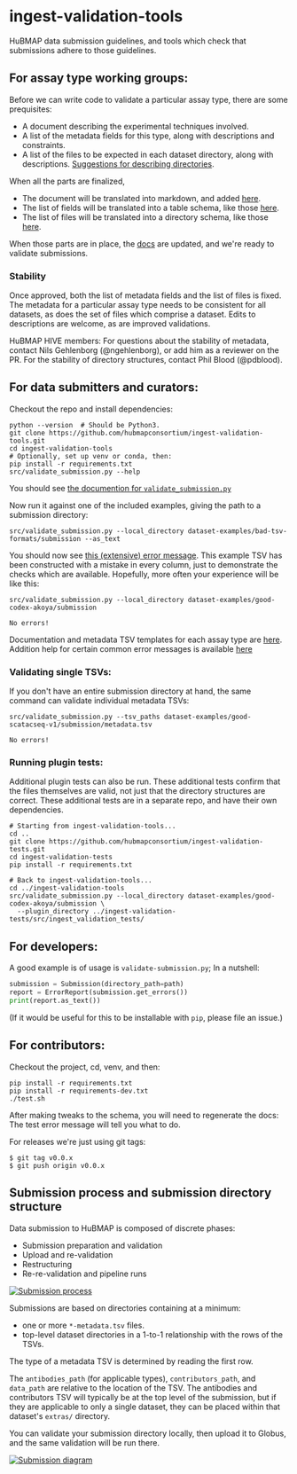 # ingest-validation-tools
HuBMAP data submission guidelines,
and tools which check that submissions adhere to those guidelines.

## For assay type working groups:

Before we can write code to validate a particular assay type, there are some prequisites:
- A document describing the experimental techniques involved.
- A list of the metadata fields for this type, along with descriptions and constraints.
- A list of the files to be expected in each dataset directory, along with descriptions.
  [Suggestions for describing directories](HOWTO-describe-directories.md).

When all the parts are finalized,
- The document will be translated into markdown, and added [here](https://github.com/hubmapconsortium/portal-docs/tree/master/assays).
- The list of fields will be translated into a table schema, like those [here](src/ingest_validation_tools/table-schemas).
- The list of files will be translated into a directory schema, like those [here](src/ingest_validation_tools/directory-schemas).

When those parts are in place, the [docs](docs/) are updated, and we're ready to validate submissions.

### Stability

Once approved, both the list of metadata fields and the list of files is fixed.
The metadata for a particular assay type needs to be consistent for all datasets,
as does the set of files which comprise a dataset.
Edits to descriptions are welcome, as are improved validations.

HuBMAP HIVE members: For questions about the stability of metadata,
contact Nils Gehlenborg (@ngehlenborg), or add him as a reviewer on the PR.
For the stability of directory structures,
contact Phil Blood (@pdblood).

## For data submitters and curators:

Checkout the repo and install dependencies:
```
python --version  # Should be Python3.
git clone https://github.com/hubmapconsortium/ingest-validation-tools.git
cd ingest-validation-tools
# Optionally, set up venv or conda, then:
pip install -r requirements.txt
src/validate_submission.py --help
```

You should see [the documention for `validate_submission.py`](script-docs/README-validate_submission.py.md)

Now run it against one of the included examples, giving the path to a submission directory:
```
src/validate_submission.py --local_directory dataset-examples/bad-tsv-formats/submission --as_text
```

You should now see [this (extensive) error message](dataset-examples/bad-tsv-formats/README.md).
This example TSV has been constructed with a mistake in every column, just to demonstrate the checks which are available. Hopefully, more often your experience will be like this:
```
src/validate_submission.py --local_directory dataset-examples/good-codex-akoya/submission
```
```
No errors!
```

Documentation and metadata TSV templates for each assay type are [here](docs).
Addition help for certain common error messages is available [here](README-validate-submission-help.md)

### Validating single TSVs:

If you don't have an entire submission directory at hand, the same command can validate individual metadata TSVs:
```
src/validate_submission.py --tsv_paths dataset-examples/good-scatacseq-v1/submission/metadata.tsv
```
```
No errors!
```

### Running plugin tests:

Additional plugin tests can also be run.
These additional tests confirm that the files themselves are valid, not just that the directory structures are correct.
These additional tests are in a separate repo, and have their own dependencies.

```
# Starting from ingest-validation-tools...
cd ..
git clone https://github.com/hubmapconsortium/ingest-validation-tests.git
cd ingest-validation-tests
pip install -r requirements.txt

# Back to ingest-validation-tools...
cd ../ingest-validation-tools
src/validate_submission.py --local_directory dataset-examples/good-codex-akoya/submission \
  --plugin_directory ../ingest-validation-tests/src/ingest_validation_tests/
```

## For developers:

A good example is of usage is `validate-submission.py`; In a nutshell:
```python
submission = Submission(directory_path=path)
report = ErrorReport(submission.get_errors())
print(report.as_text())
```
(If it would be useful for this to be installable with `pip`, please file an issue.)

## For contributors:

Checkout the project, cd, venv, and then:
```
pip install -r requirements.txt
pip install -r requirements-dev.txt
./test.sh
```

After making tweaks to the schema, you will need to regenerate the docs:
The test error message will tell you what to do.

For releases we're just using git tags:
```
$ git tag v0.0.x
$ git push origin v0.0.x
```

## Submission process and submission directory structure

Data submission to HuBMAP is composed of discrete phases:
- Submission preparation and validation
- Upload and re-validation
- Restructuring
- Re-re-validation and pipeline runs

[![Submission process](https://docs.google.com/drawings/d/e/2PACX-1vQeNhQsKQewUz1rHDIl2rQLn08gt_wbTnDvkBM3fCBA5BareGPuwYxSHTTXwY2Y0XGLGmX9UcqzDC5U/pub?w=1000)](https://docs.google.com/drawings/d/1Cicn-JUVU9QmfsP0CHtGPJkqCe08DlENlKR02leOiLg/edit)

Submissions are based on directories containing at a minimum:
- one or more `*-metadata.tsv` files.
- top-level dataset directories in a 1-to-1 relationship with the rows of the TSVs.

The type of a metadata TSV is determined by reading the first row.

The `antibodies_path` (for applicable types), `contributors_path`, and `data_path` are relative to the location of the TSV.
The antibodies and contributors TSV will typically be at the top level of the submission,
but if they are applicable to only a single dataset, they can be placed within that dataset's `extras/` directory.

You can validate your submission directory locally, then upload it to Globus, and the same validation will be run there.

[![Submission diagram](https://docs.google.com/drawings/d/e/2PACX-1vS8F78bk0zHSRygMIyTLruAMxjL4c5EY_q_Mp3gN2TbdZLtalax5AxyvwBWyqWwAJH941ziqJPqBDTW/pub?w=500)](https://docs.google.com/drawings/d/1nhrRWBgcZh6GE2MCKysIq4KzsRL6SZm0jYtvadF83Kk/edit)
